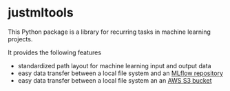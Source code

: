 # justmltools

This Python package is a library for recurring tasks in machine learning projects.

It provides the following features
* standardized path layout for machine learning input and output data
* easy data transfer between a local file system and an [MLflow repository](https://www.mlflow.org/)
* easy data transfer between a local file system an an [AWS S3 bucket](https://aws.amazon.com/s3/)
